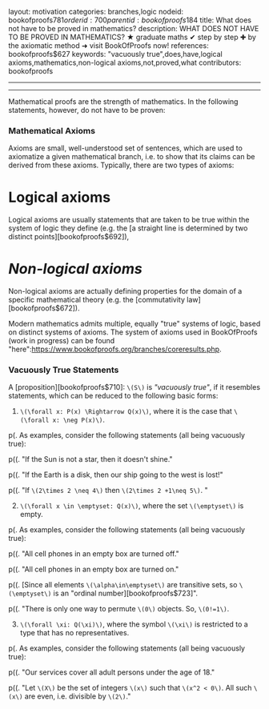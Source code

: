 layout: motivation
categories: branches,logic
nodeid: bookofproofs$781
orderid: 700
parentid: bookofproofs$184
title: What does not have to be proved in mathematics?
description: WHAT DOES NOT HAVE TO BE PROVED IN MATHEMATICS? &#9733; graduate maths &#10004; step by step &#10010; by the axiomatic method &#10140; visit BookOfProofs now!
references: bookofproofs$627
keywords: "vacuously true",does,have,logical axioms,mathematics,non-logical axioms,not,proved,what
contributors: bookofproofs


---


---

Mathematical proofs are the strength of mathematics. In the following statements, however, do not have to be proven:

### Mathematical Axioms

Axioms are small, well-understood set of sentences, which are used to axiomatize a given mathematical branch, i.e. to show that its claims can be derived from these axioms. Typically, there are two types of axioms:

# **Logical axioms**
Logical axioms are usually statements that are taken to be true within the system of logic they define (e.g. the [a straight line is determined by two distinct points][bookofproofs$692]), 

# *Non-logical axioms* 
Non-logical axioms are actually defining properties for the domain of a specific mathematical theory (e.g. the [commutativity law][bookofproofs$672]).

Modern mathematics admits multiple, equally "true" systems of logic, based on distinct systems of axioms. The system of axioms used in BookOfProofs (work in progress) can be found "here":https://www.bookofproofs.org/branches/coreresults.php.


### Vacuously True Statements

A [proposition][bookofproofs$710]: `\(S\)` is *"vacuously true"*, if it resembles statements, which can be reduced to the following basic forms:

1. `\(\forall x: P(x) \Rightarrow Q(x)\)`, where it is the case that `\(\forall x: \neg P(x)\)`.

p(. As examples, consider the following statements (all being vacuously true):

p((.  "If the Sun is not a star, then it doesn't shine."

p((. "If the Earth is a disk, then our ship going to the west is lost!"

p((.  "If `\(2\times 2 \neq 4\)` then `\(2\times 2 +1\neq 5\)`. "

2. `\(\forall x \in \emptyset: Q(x)\)`, where the set `\(\emptyset\)` is empty.

p(. As examples, consider the following statements (all being vacuously true):

p((.  "All cell phones in an empty box are turned off."

p((.  "All cell phones in an empty box are turned on."

p((.  [Since all elements `\(\alpha\in\emptyset\)` are transitive sets, so `\(\emptyset\)` is an "ordinal number][bookofproofs$723]".

p((.  "There is only one way to permute `\(0\)` objects. So, `\(0!=1\)`.

3. `\(\forall \xi: Q(\xi)\)`, where the symbol `\(\xi\)` is restricted to a type that has no representatives.

p(. As examples, consider the following statements (all being vacuously true):

p((. "Our services cover all adult persons under the age of 18."

p((. "Let `\(X\)` be the set of integers `\(x\)` such that `\(x^2 < 0\)`. All such `\(x\)` are even, i.e. divisible by `\(2\)`."
